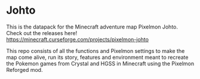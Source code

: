 # Johto
This is the datapack for the Minecraft adventure map Pixelmon Johto. Check out the releases here!
https://minecraft.curseforge.com/projects/pixelmon-johto

This repo consists of all the functions and Pixelmon settings to make the map come alive, run its story, features and environment meant to recreate the Pokemon games from Crystal and HGSS in Minecraft using the Pixelmon Reforged mod.
